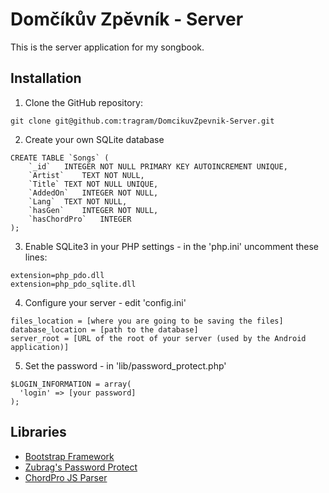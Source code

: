 # Domčíkův Zpěvník - Server
This is the server application for my songbook.

## Installation
1. Clone the GitHub repository:
```
git clone git@github.com:tragram/DomcikuvZpevnik-Server.git
```
2. Create your own SQLite database
```
CREATE TABLE `Songs` (
	`_id`	INTEGER NOT NULL PRIMARY KEY AUTOINCREMENT UNIQUE,
	`Artist`	TEXT NOT NULL,
	`Title`	TEXT NOT NULL UNIQUE,
	`AddedOn`	INTEGER NOT NULL,
	`Lang`	TEXT NOT NULL,
	`hasGen`	INTEGER NOT NULL,
	`hasChordPro`	INTEGER
);
```
3. Enable SQLite3 in your PHP settings - in the 'php.ini' uncomment these lines:
```
extension=php_pdo.dll
extension=php_pdo_sqlite.dll
```
4. Configure your server - edit 'config.ini'
```
files_location = [where you are going to be saving the files]
database_location = [path to the database]
server_root = [URL of the root of your server (used by the Android application)]
```
5. Set the password - in 'lib/password_protect.php'
```
$LOGIN_INFORMATION = array(
  'login' => [your password]
);
```

## Libraries
* [Bootstrap Framework](http://getbootstrap.com/)
* [Zubrag's Password Protect](http://www.zubrag.com/scripts/password-protect.php)
* [ChordPro JS Parser](http://github.com/jperkin/chordpro.js/)
